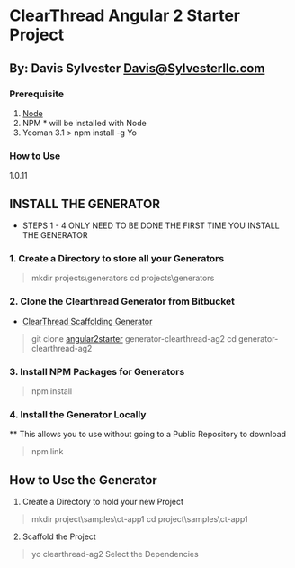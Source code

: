# ClearThread Angular 2 Starter Project
## By:   Davis Sylvester <Davis@Sylvesterllc.com>

### Prerequisite

1. [Node](https://nodejs.org/en/)
2. NPM * will be installed with Node
3. Yeoman
3.1 > npm install -g Yo


### How to Use
1.0.11

## INSTALL THE GENERATOR 
* STEPS 1 - 4 ONLY NEED TO BE DONE THE FIRST TIME YOU INSTALL THE GENERATOR

### 1.  Create a Directory to store all your Generators
> mkdir projects\generators
> cd projects\generators

### 2. Clone the Clearthread Generator from Bitbucket
* [ClearThread Scaffolding Generator](https://bitbucket.org/dsylvester/angular2starter)
> git clone [angular2starter](https://bitbucket.org/dsylvester/angular2starter) generator-clearthread-ag2
> cd generator-clearthread-ag2

### 3. Install NPM Packages for Generators
> npm install 

### 4.  Install the Generator Locally
**  This allows you to use without going to a Public Repository to download
> npm link


## How to Use the Generator

1.  Create a Directory to hold your new Project
> mkdir project\samples\ct-app1
> cd project\samples\ct-app1

2. Scaffold the Project 
> yo clearthread-ag2
> Select the Dependencies



